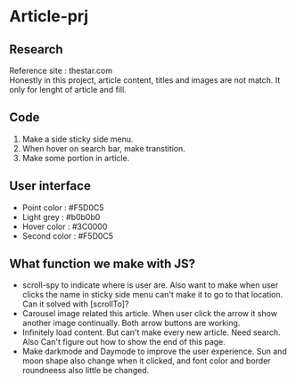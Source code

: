 # Article-prj


## Research
Reference site : thestar.com <br>
Honestly in this project, article content, titles and images are not match. It only for lenght of article and fill. 

## Code
 1. Make a side sticky side menu.
 2. When hover on search bar, make transtition.
 3. Make some portion in article.

## User interface
 - Point color : #F5D0C5
 - Light grey : #b0b0b0
 - Hover color : #3C0000
 - Second color : #F5D0C5

## What function we make with JS?
- scroll-spy to indicate where is user are. Also want to make when user clicks the name in sticky side menu can't make it to go to that location. Can it solved with [scrollTo]?
- Carousel image related this article. When user click the arrow it show another image continually. Both arrow buttons are working.
- Infinitely load content. But can't make every new article. Need search. Also Can't figure out how to show the end of this page.
- Make darkmode and Daymode to improve the user experience. Sun and moon shape also change when it clicked, and font color and border roundneess also little be changed.

